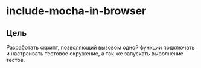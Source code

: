 # include-mocha-in-browser

## Цель

Разработать скрипт, позволяющий вызовом одной функции подключать и настраивать тестовое окружение, а так же запускать выролнение тестов.